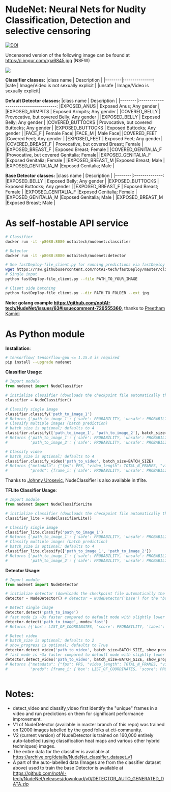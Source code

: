 # NudeNet: Neural Nets for Nudity Classification, Detection and selective censoring

[![DOI](https://zenodo.org/badge/173154449.svg)](https://zenodo.org/badge/latestdoi/173154449)

Uncensored version of the following image can be found at https://i.imgur.com/rga6845.jpg (NSFW)

![](https://i.imgur.com/0KPJbl9.jpg)

**Classifier classes:**
|class name   |  Description    |
|--------|:--------------:
|safe | Image/Video is not sexually explicit     |
|unsafe | Image/Video is sexually explicit|

**Default Detector classes:**
|class name   |  Description                    |
|--------|:-------------------------------------:
|EXPOSED_ANUS | Exposed Anus; Any gender |
|EXPOSED_ARMPITS | Exposed Armpits; Any gender |
|COVERED_BELLY | Provocative, but covered Belly; Any gender |
|EXPOSED_BELLY | Exposed Belly; Any gender |
|COVERED_BUTTOCKS | Provocative, but covered Buttocks; Any gender |
|EXPOSED_BUTTOCKS | Exposed Buttocks; Any gender |
|FACE_F | Female Face|
|FACE_M | Male Face|
|COVERED_FEET |Covered Feet; Any gender |
|EXPOSED_FEET | Exposed Feet; Any gender|
|COVERED_BREAST_F | Provocative, but covered Breast; Female |
|EXPOSED_BREAST_F | Exposed Breast; Female |
|COVERED_GENITALIA_F |Provocative, but covered Genitalia; Female|
|EXPOSED_GENITALIA_F |Exposed Genitalia; Female |
|EXPOSED_BREAST_M |Exposed Breast; Male |
|EXPOSED_GENITALIA_M |Exposed Genitalia; Male |

**Base Detector classes:**
|class name   |  Description    |
|--------|:--------------:
|EXPOSED_BELLY | Exposed Belly; Any gender |
|EXPOSED_BUTTOCKS | Exposed Buttocks; Any gender |
|EXPOSED_BREAST_F | Exposed Breast; Female |
|EXPOSED_GENITALIA_F |Exposed Genitalia; Female |
|EXPOSED_GENITALIA_M |Exposed Genitalia; Male |
|EXPOSED_BREAST_M |Exposed Breast; Male |

# As self-hostable API service
```bash
# Classifier
docker run -it -p8080:8080 notaitech/nudenet:classifier

# Detector
docker run -it -p8080:8080 notaitech/nudenet:detector

# See fastDeploy-file_client.py for running predictions via fastDeploy's REST endpoints 
wget https://raw.githubusercontent.com/notAI-tech/fastDeploy/master/cli/fastDeploy-file_client.py
# Single input
python fastDeploy-file_client.py --file PATH_TO_YOUR_IMAGE

# Client side batching
python fastDeploy-file_client.py --dir PATH_TO_FOLDER --ext jpg
```

**Note: golang example https://github.com/notAI-tech/NudeNet/issues/63#issuecomment-729555360**, thanks to [Preetham Kamidi](https://github.com/preetham)


# As Python module
**Installation**:
```bash
# tensorflow/ tensorflow-gpu <= 1.15.4 is required
pip install --upgrade nudenet
```

**Classifier Usage**:
```python
# Import module
from nudenet import NudeClassifier

# initialize classifier (downloads the checkpoint file automatically the first time)
classifier = NudeClassifier()

# Classify single image
classifier.classify('path_to_image_1')
# Returns {'path_to_image_1': {'safe': PROBABILITY, 'unsafe': PROBABILITY}}
# Classify multiple images (batch prediction)
# batch_size is optional; defaults to 4
classifier.classify(['path_to_image_1', 'path_to_image_2'], batch_size=BATCH_SIZE)
# Returns {'path_to_image_1': {'safe': PROBABILITY, 'unsafe': PROBABILITY},
#          'path_to_image_2': {'safe': PROBABILITY, 'unsafe': PROBABILITY}}

# Classify video
# batch_size is optional; defaults to 4
classifier.classify_video('path_to_video', batch_size=BATCH_SIZE)
# Returns {"metadata": {"fps": FPS, "video_length": TOTAL_N_FRAMES, "video_path": 'path_to_video'},
#          "preds": {frame_i: {'safe': PROBABILITY, 'unsafe': PROBABILITY}, ....}}

```

Thanks to [Johnny Urosevic](https://github.com/JohnnyUrosevic), NudeClassifier is also available in tflite.

**TFLite Classifier Usage**:
```python
# Import module
from nudenet import NudeClassifierLite

# initialize classifier (downloads the checkpoint file automatically the first time)
classifier_lite = NudeClassifierLite()

# Classify single image
classifier_lite.classify('path_to_image_1')
# Returns {'path_to_image_1': {'safe': PROBABILITY, 'unsafe': PROBABILITY}}
# Classify multiple images (batch prediction)
# batch_size is optional; defaults to 4
classifier_lite.classify(['path_to_image_1', 'path_to_image_2'])
# Returns {'path_to_image_1': {'safe': PROBABILITY, 'unsafe': PROBABILITY},
#          'path_to_image_2': {'safe': PROBABILITY, 'unsafe': PROBABILITY}}

```


**Detector Usage**:
```python
# Import module
from nudenet import NudeDetector

# initialize detector (downloads the checkpoint file automatically the first time)
detector = NudeDetector() # detector = NudeDetector('base') for the "base" version of detector.

# Detect single image
detector.detect('path_to_image')
# fast mode is ~3x faster compared to default mode with slightly lower accuracy.
detector.detect('path_to_image', mode='fast')
# Returns [{'box': LIST_OF_COORDINATES, 'score': PROBABILITY, 'label': LABEL}, ...]

# Detect video
# batch_size is optional; defaults to 2
# show_progress is optional; defaults to True
detector.detect_video('path_to_video', batch_size=BATCH_SIZE, show_progress=BOOLEAN)
# fast mode is ~3x faster compared to default mode with slightly lower accuracy.
detector.detect_video('path_to_video', batch_size=BATCH_SIZE, show_progress=BOOLEAN, mode='fast')
# Returns {"metadata": {"fps": FPS, "video_length": TOTAL_N_FRAMES, "video_path": 'path_to_video'},
#          "preds": {frame_i: {'box': LIST_OF_COORDINATES, 'score': PROBABILITY, 'label': LABEL}, ...], ....}}



```

# Notes:
- detect_video and classify_video first identify the "unique" frames in a video and run predictions on them for significant performance improvement.
- V1 of NudeDetector (available in master branch of this repo) was trained on 12000 images labelled by the good folks at cti-community.
- V2 (current version) of NudeDetector is trained on 160,000 entirely auto-labelled (using classification heat maps and various other hybrid techniques) images. 
- The entire data for the classifier is available at https://archive.org/details/NudeNet_classifier_dataset_v1
- A part of the auto-labelled data (Images are from the classifier dataset above) used to train the base Detector is available at https://github.com/notAI-tech/NudeNet/releases/download/v0/DETECTOR_AUTO_GENERATED_DATA.zip
